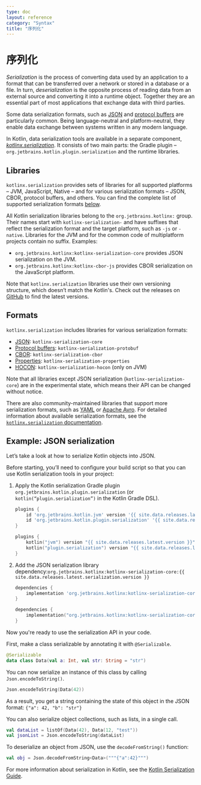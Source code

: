 ```yaml
---
type: doc
layout: reference
category: "Syntax"
title: "序列化"
---
```


# 序列化

_Serialization_ is the process of converting data used by an application to a format that can be transferred over a network
or stored in a database or a file. In turn, _deserialization_ is the opposite process of reading data from an external source
and converting it into a runtime object. Together they are an essential part of most applications that exchange
data with third parties. 

Some data serialization formats, such as [JSON](https://www.json.org/json-en.html) and 
[protocol buffers](https://developers.google.com/protocol-buffers) are particularly common. Being language-neutral and
platform-neutral, they enable data exchange between systems written in any modern language.

In Kotlin, data serialization tools are available in a separate component, [*kotlinx.serialization*](https://github.com/Kotlin/kotlinx.serialization).
It consists of two main parts: the Gradle plugin –`org.jetbrains.kotlin.plugin.serialization` and the runtime libraries. 

## Libraries

`kotlinx.serialization` provides sets of libraries for all supported platforms – JVM, JavaScript, Native – and for various
serialization formats – JSON, CBOR, protocol buffers, and others. You can find the complete list of supported serialization
formats [below](#formats).

All Kotlin serialization libraries belong to the `org.jetbrains.kotlinx:` group. Their names start with `kotlinx-serialization-`
and have suffixes that reflect the serialization format and the target platform, such as `-js` or `-native`. Libraries for
the JVM and for the common code of multiplatform projects contain no suffix. Examples:
* `org.jetbrains.kotlinx:kotlinx-serialization-core` provides JSON serialization on the JVM.
* `org.jetbrains.kotlinx:kotlinx-cbor-js` provides CBOR serialization on the JavaScript platform.

Note that `kotlinx.serialization` libraries use their own versioning structure, which doesn’t match the Kotlin's. Check out the
releases on [GitHub](https://github.com/Kotlin/kotlinx.serialization/releases) to find the latest versions.

## Formats

`kotlinx.serialization` includes libraries for various serialization formats:

* [JSON](https://www.json.org/): `kotlinx-serialization-core`
* [Protocol buffers](https://developers.google.com/protocol-buffers): `kotlinx-serialization-protobuf`
* [CBOR](https://cbor.io/): `kotlinx-serialization-cbor` 
* [Properties](https://en.wikipedia.org/wiki/.properties): `kotlinx-serialization-properties`
* [HOCON](https://github.com/lightbend/config/blob/master/HOCON.md): `kotlinx-serialization-hocon` (only on JVM)

Note that all libraries except JSON serialization (`kotlinx-serialization-core`) are in the experimental state, which means
their API can be changed without notice.

There are also community-maintained libraries that support more serialization formats, such as [YAML](https://yaml.org/)
or [Apache Avro](https://avro.apache.org/). For detailed information about available serialization formats, see the 
[`kotlinx.serialization` documentation](https://github.com/Kotlin/kotlinx.serialization/formats.md).

## Example: JSON serialization
   
Let’s take a look at how to serialize Kotlin objects into JSON.

Before starting, you’ll need to configure your build script so that you can use Kotlin serialization tools in your project:

1. Apply the Kotlin serialization Gradle plugin `org.jetbrains.kotlin.plugin.serialization` (or `kotlin(“plugin.serialization”)`
in the Kotlin Gradle DSL).

    <div class="multi-language-sample" data-lang="groovy">
    <div class="sample" markdown="1" theme="idea" mode='groovy'>
    
    ```groovy
    plugins {
        id 'org.jetbrains.kotlin.jvm' version '{{ site.data.releases.latest.version }}'
        id 'org.jetbrains.kotlin.plugin.serialization' '{{ site.data.releases.latest.version }}'  
    }
    ```
    
    </div>
    </div>
    
    <div class="multi-language-sample" data-lang="kotlin">
    <div class="sample" markdown="1" theme="idea" mode='kotlin' data-highlight-only>
    
    ```kotlin
    plugins {
        kotlin("jvm") version "{{ site.data.releases.latest.version }}"
        kotlin("plugin.serialization") version "{{ site.data.releases.latest.version }}"
    }
    ```
    
    </div>
    </div>

2. Add the JSON serialization library dependency:`org.jetbrains.kotlinx:kotlinx-serialization-core:{{ site.data.releases.latest.serialization.version }}`

    <div class="multi-language-sample" data-lang="groovy">
    <div class="sample" markdown="1" theme="idea" mode='groovy'>
    
    ```groovy
    dependencies {
        implementation 'org.jetbrains.kotlinx:kotlinx-serialization-core:{{ site.data.releases.latest.serialization.version }}'
    } 
    ```
    
    </div>
    </div>
    
    <div class="multi-language-sample" data-lang="kotlin">
    <div class="sample" markdown="1" theme="idea" mode='kotlin' data-highlight-only>
    
    ```kotlin
    dependencies {
        implementation("org.jetbrains.kotlinx:kotlinx-serialization-core:{{ site.data.releases.latest.serialization.version }}")
    } 
    ```
    
    </div>
    </div>

Now you're ready to use the serialization API in your code.

First, make a class serializable by annotating it with `@Serializable`.

<div class="sample" markdown="1" theme="idea" data-highlight-only>

```kotlin
@Serializable
data class Data(val a: Int, val str: String = "str")
```
</div>

You can now serialize an instance of this class by calling `Json.encodeToString()`.

<div class="sample" markdown="1" theme="idea" data-highlight-only>

```kotlin
Json.encodeToString(Data(42))
```
</div>

As a result, you get a string containing the state of this object in the JSON format: `{"a": 42, "b": "str"}`

You can also serialize object collections, such as lists, in a single call.
 
<div class="sample" markdown="1" theme="idea" data-highlight-only>
 
 ```kotlin
val dataList = listOf(Data(42), Data(12, "test"))
val jsonList = Json.encodeToString(dataList)
 ```
</div>
  
To deserialize an object from JSON, use the `decodeFromString()` function:

<div class="sample" markdown="1" theme="idea" data-highlight-only>
 
 ```kotlin
val obj = Json.decodeFromString<Data>("""{"a":42}""")
 ```
 </div>
 
For more information about serialization in Kotlin, see the [Kotlin Serialization Guide](https://github.com/Kotlin/kotlinx.serialization/blob/master/docs/serialization-guide.md).
